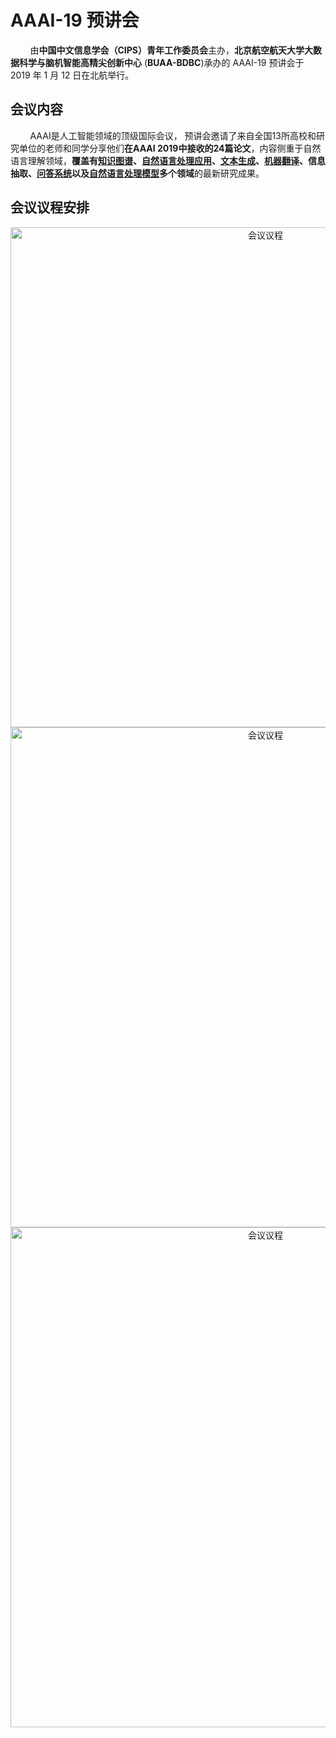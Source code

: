 # AAAI-19 预讲会

&nbsp;&nbsp;&nbsp;&nbsp;&nbsp;&nbsp;&nbsp;&nbsp;由**中国中文信息学会（CIPS）青年工作委员会**主办，**北京航空航天大学大数据科学与脑机智能高精尖创新中心** (**BUAA-BDBC**)承办的 AAAI-19 预讲会于 2019 年 1 月 12 日在北航举行。



## 会议内容
&nbsp;&nbsp;&nbsp;&nbsp;&nbsp;&nbsp;&nbsp;&nbsp;AAAI是人工智能领域的顶级国际会议， 预讲会邀请了来自全国13所高校和研究单位的老师和同学分享他们**在AAAI 2019中接收的24篇论文**，内容侧重于自然语言理解领域，**覆盖有[知识图谱](https://github.com/BDBC-KG-NLP/AAAI2019-preconf_slide_poster/tree/master/AAAI-19%E9%A2%84%E8%AE%B2%E4%BC%9A/Session%201__%E7%9F%A5%E8%AF%86%E4%B8%8E%E5%BA%94%E7%94%A8)、[自然语言处理应用](https://github.com/BDBC-KG-NLP/AAAI2019-preconf_slide_poster/tree/master/AAAI-19%E9%A2%84%E8%AE%B2%E4%BC%9A/Session%201__%E7%9F%A5%E8%AF%86%E4%B8%8E%E5%BA%94%E7%94%A8)、[文本生成](https://github.com/BDBC-KG-NLP/AAAI2019-preconf_slide_poster/tree/master/AAAI-19%E9%A2%84%E8%AE%B2%E4%BC%9A/Session%204__%E6%96%87%E6%9C%AC%E7%94%9F%E6%88%90)、[机器翻译](https://github.com/BDBC-KG-NLP/AAAI2019-preconf_slide_poster/tree/master/AAAI-19%E9%A2%84%E8%AE%B2%E4%BC%9A/Session%202__%E6%9C%BA%E5%99%A8%E7%BF%BB%E8%AF%91%E4%B8%8E%E9%97%AE%E7%AD%94%E7%B3%BB%E7%BB%9F)、信息抽取、[问答系统](https://github.com/BDBC-KG-NLP/AAAI2019-preconf_slide_poster/tree/master/AAAI-19%E9%A2%84%E8%AE%B2%E4%BC%9A/Session%202__%E6%9C%BA%E5%99%A8%E7%BF%BB%E8%AF%91%E4%B8%8E%E9%97%AE%E7%AD%94%E7%B3%BB%E7%BB%9F)以及[自然语言处理模型](https://github.com/BDBC-KG-NLP/AAAI2019-preconf_slide_poster/tree/master/AAAI-19%E9%A2%84%E8%AE%B2%E4%BC%9A/Session%203__%E8%87%AA%E7%84%B6%E8%AF%AD%E8%A8%80%E5%A4%84%E7%90%86%E6%A8%A1%E5%9E%8B)多个领域**的最新研究成果。



## 会议议程安排
    
   <div align=center><img src=https://github.com/BDBC-KG-NLP/AAAI2019-preconf_slide_poster/blob/master/images/%E4%BC%9A%E8%AE%AE%E8%AE%AE%E7%A8%8B1.jpeg  width=800 alt=会议议程></div>
   
   <div align=center><img src=https://github.com/BDBC-KG-NLP/AAAI2019-preconf_slide_poster/blob/master/images/%E4%BC%9A%E8%AE%AE%E8%AE%AE%E7%A8%8B2.jpeg  width=800 alt=会议议程></div>
   
   <div align=center><img src=https://github.com/BDBC-KG-NLP/AAAI2019-preconf_slide_poster/blob/master/images/%E4%BC%9A%E8%AE%AE%E8%AE%AE%E7%A8%8B3.jpeg  width=800 alt=会议议程></div>

